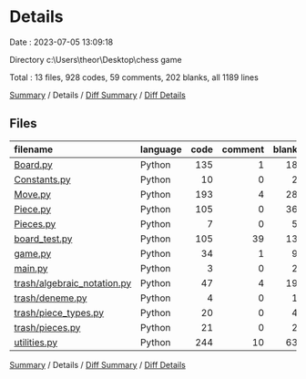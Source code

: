 # Details

Date : 2023-07-05 13:09:18

Directory c:\\Users\\theor\\Desktop\\chess game

Total : 13 files,  928 codes, 59 comments, 202 blanks, all 1189 lines

[Summary](results.md) / Details / [Diff Summary](diff.md) / [Diff Details](diff-details.md)

## Files
| filename | language | code | comment | blank | total |
| :--- | :--- | ---: | ---: | ---: | ---: |
| [Board.py](/Board.py) | Python | 135 | 1 | 18 | 154 |
| [Constants.py](/Constants.py) | Python | 10 | 0 | 2 | 12 |
| [Move.py](/Move.py) | Python | 193 | 4 | 28 | 225 |
| [Piece.py](/Piece.py) | Python | 105 | 0 | 36 | 141 |
| [Pieces.py](/Pieces.py) | Python | 7 | 0 | 5 | 12 |
| [board_test.py](/board_test.py) | Python | 105 | 39 | 13 | 157 |
| [game.py](/game.py) | Python | 34 | 1 | 9 | 44 |
| [main.py](/main.py) | Python | 3 | 0 | 2 | 5 |
| [trash/algebraic_notation.py](/trash/algebraic_notation.py) | Python | 47 | 4 | 19 | 70 |
| [trash/deneme.py](/trash/deneme.py) | Python | 4 | 0 | 1 | 5 |
| [trash/piece_types.py](/trash/piece_types.py) | Python | 20 | 0 | 4 | 24 |
| [trash/pieces.py](/trash/pieces.py) | Python | 21 | 0 | 2 | 23 |
| [utilities.py](/utilities.py) | Python | 244 | 10 | 63 | 317 |

[Summary](results.md) / Details / [Diff Summary](diff.md) / [Diff Details](diff-details.md)